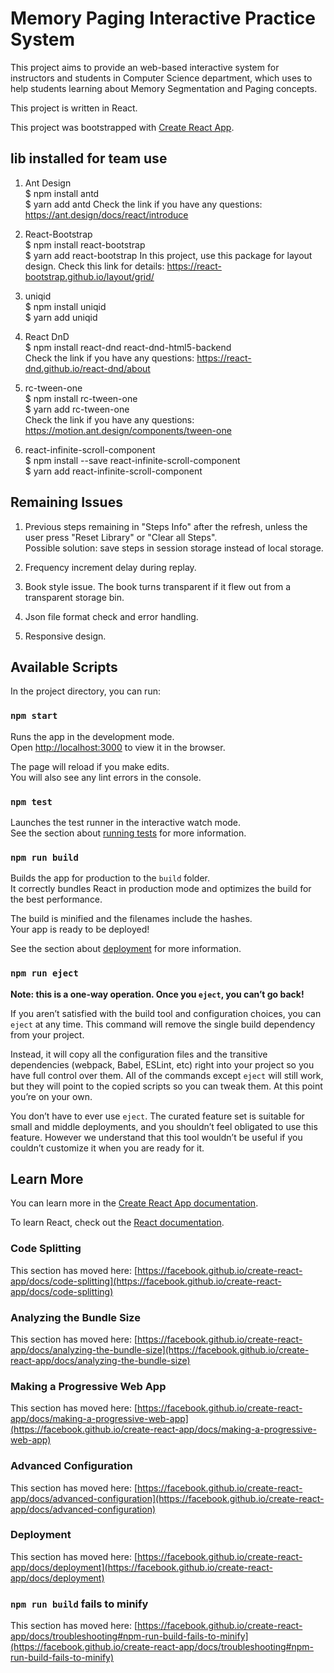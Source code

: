 # Memory Paging Interactive Practice System
This project aims to provide an web-based interactive system for instructors and students in Computer Science department, which uses to help students learning about Memory Segmentation and Paging concepts.   

This project is written in React.

This project was bootstrapped with [Create React App](https://github.com/facebook/create-react-app).

## lib installed for team use
1. Ant Design <br />
$ npm install antd <br /> 
$ yarn add antd
Check the link if you have any questions: https://ant.design/docs/react/introduce

2. React-Bootstrap <br />
$ npm install react-bootstrap <br />
$ yarn add react-bootstrap
In this project, use this package for layout design. Check this link for details: https://react-bootstrap.github.io/layout/grid/ 

3. uniqid <br />
$ npm install uniqid <br />
$ yarn add uniqid

4. React DnD <br />
$ npm install react-dnd react-dnd-html5-backend <br />
Check the link if you have any questions: https://react-dnd.github.io/react-dnd/about

5. rc-tween-one <br />
$ npm install rc-tween-one <br />
$ yarn add rc-tween-one <br />
Check the link if you have any questions: https://motion.ant.design/components/tween-one

6. react-infinite-scroll-component <br />
$ npm install --save react-infinite-scroll-component <br />
$ yarn add react-infinite-scroll-component 

## Remaining Issues
1. Previous steps remaining in "Steps Info" after the refresh, unless the user press "Reset Library" or "Clear all Steps".\
Possible solution: save steps in session storage instead of local storage.

2. Frequency increment delay during replay.

3. Book style issue. The book turns transparent if it flew out from a transparent storage bin.

4. Json file format check and error handling.

5. Responsive design.

## Available Scripts

In the project directory, you can run:

### `npm start`

Runs the app in the development mode.\
Open [http://localhost:3000](http://localhost:3000) to view it in the browser.

The page will reload if you make edits.\
You will also see any lint errors in the console.

### `npm test`

Launches the test runner in the interactive watch mode.\
See the section about [running tests](https://facebook.github.io/create-react-app/docs/running-tests) for more information.

### `npm run build`

Builds the app for production to the `build` folder.\
It correctly bundles React in production mode and optimizes the build for the best performance.

The build is minified and the filenames include the hashes.\
Your app is ready to be deployed!

See the section about [deployment](https://facebook.github.io/create-react-app/docs/deployment) for more information.

### `npm run eject`

**Note: this is a one-way operation. Once you `eject`, you can’t go back!**

If you aren’t satisfied with the build tool and configuration choices, you can `eject` at any time. This command will remove the single build dependency from your project.

Instead, it will copy all the configuration files and the transitive dependencies (webpack, Babel, ESLint, etc) right into your project so you have full control over them. All of the commands except `eject` will still work, but they will point to the copied scripts so you can tweak them. At this point you’re on your own.

You don’t have to ever use `eject`. The curated feature set is suitable for small and middle deployments, and you shouldn’t feel obligated to use this feature. However we understand that this tool wouldn’t be useful if you couldn’t customize it when you are ready for it.

## Learn More

You can learn more in the [Create React App documentation](https://facebook.github.io/create-react-app/docs/getting-started).

To learn React, check out the [React documentation](https://reactjs.org/).

### Code Splitting

This section has moved here: [https://facebook.github.io/create-react-app/docs/code-splitting](https://facebook.github.io/create-react-app/docs/code-splitting)

### Analyzing the Bundle Size

This section has moved here: [https://facebook.github.io/create-react-app/docs/analyzing-the-bundle-size](https://facebook.github.io/create-react-app/docs/analyzing-the-bundle-size)

### Making a Progressive Web App

This section has moved here: [https://facebook.github.io/create-react-app/docs/making-a-progressive-web-app](https://facebook.github.io/create-react-app/docs/making-a-progressive-web-app)

### Advanced Configuration

This section has moved here: [https://facebook.github.io/create-react-app/docs/advanced-configuration](https://facebook.github.io/create-react-app/docs/advanced-configuration)

### Deployment

This section has moved here: [https://facebook.github.io/create-react-app/docs/deployment](https://facebook.github.io/create-react-app/docs/deployment)

### `npm run build` fails to minify

This section has moved here: [https://facebook.github.io/create-react-app/docs/troubleshooting#npm-run-build-fails-to-minify](https://facebook.github.io/create-react-app/docs/troubleshooting#npm-run-build-fails-to-minify)

